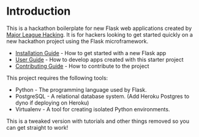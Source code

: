 # Introduction

This is a hackathon boilerplate for new Flask web applications created by [Major League Hacking](https://github.com/MLH). It is for hackers looking to get started quickly on a new hackathon project using the Flask microframework.

- [Installation Guide](#installation-guide) - How to get started with a new Flask app
- [User Guide](https://github.com/MLH/mlh-hackathon-flask-starter/blob/master/docs/USER_GUIDE.md) - How to develop apps created with this starter project
- [Contributing Guide](https://github.com/MLH/mlh-hackathon-flask-starter/blob/master/docs/CONTRIBUTING.md) - How to contribute to the project

This project requires the following tools:

- Python - The programming language used by Flask.
- PostgreSQL - A relational database system. (Add Heroku Postgres to dyno if deploying on Heroku)
- Virtualenv - A tool for creating isolated Python environments.

This is a tweaked version with tutorials and other things removed so you can get straight to work!
